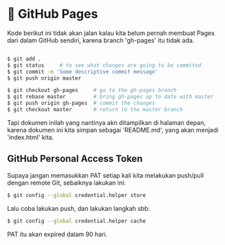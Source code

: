 # 📔 GitHub Pages

Kode berikut ini tidak akan jalan kalau kita belum pernah membuat Pages dari dalam
GitHub sendiri, karena branch 'gh-pages' itu tidak ada.

```bash

$ git add .
$ git status     # to see what changes are going to be commited
$ git commit -m 'Some descriptive commit message'
$ git push origin master

$ git checkout gh-pages     # go to the gh-pages branch
$ git rebase master         # bring gh-pages up to date with master
$ git push origin gh-pages  # commit the changes
$ git checkout master       # return to the master branch

```

Tapi dokumen inilah yang nantinya akn ditampilkan di halaman depan, karena dokumen ini kita
simpan sebagai 'README.md', yang akan menjadi 'index.html' kita.

## GitHub Personal Access Token

Supaya jangan memasukkan PAT setiap kali kita melakukan push/pull dengan 
remote Git, sebaiknya lakukan ini:

```bash
$ git config --global credential.helper store
```

Lalu coba lakukan push, dan lakukan langkah sbb:

```bash
$ git config --global credential.helper cache
```

PAT itu akan expired dalam 90 hari.

 

